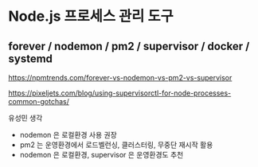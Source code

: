 # Node.js 프로세스 관리 도구

## forever / nodemon / pm2 / supervisor / docker / systemd

https://npmtrends.com/forever-vs-nodemon-vs-pm2-vs-supervisor

https://pixeljets.com/blog/using-supervisorctl-for-node-processes-common-gotchas/

유성민 생각

- nodemon 은 로컬환경 사용 권장
- pm2 는 운영환경에서 로드벨런싱, 클러스터링, 무중단 재시작 활용
- nodemon 은 로컬환경, supervisor 은 운영환경도 추천
